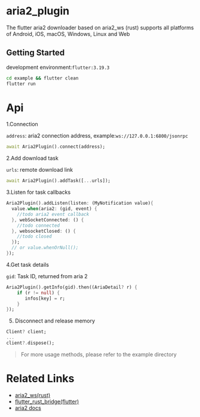 # aria2_plugin

The flutter aria2 downloader based on aria2_ws (rust) supports all platforms of Android, iOS, macOS, Windows, Linux and Web

## Getting Started

development environment:`flutter:3.19.3`

```bash
cd example && flutter clean
flutter run
```

# Api


1.Connection

`address`: aria2 connection address, example:`ws://127.0.0.1:6800/jsonrpc`
```dart
await Aria2Plugin().connect(address);
```

2.Add download task

`urls`: remote download link
```dart
await Aria2Plugin().addTask([...urls]);
```

3.Listen for task callbacks
```dart
Aria2Plugin().addListen(listen: (MyNotification value){
  value.when(aria2: (gid, event) {
    //todo aria2 event callback
  }, webSocketConnected: () {
    //todo connected
  }, websocketClosed: () {
    //todo closed
  });
  // or value.whenOrNull();
});
```

4.Get task details

`gid`: Task ID, returned from aria 2
```dart
Aria2Plugin().getInfo(gid).then((AriaDetail? r) {
    if (r != null) {
       infos[key] = r;
    }
});
```

5. Disconnect and release memory
```dart
Client? client;
...
client?.dispose(); 
```

> For more usage methods, please refer to the example directory

# Related Links

* [aria2_ws(rust)](https://docs.rs/aria2-ws/latest/aria2_ws/)
* [flutter_rust_bridge(flutter)](https://github.com/fzyzcjy/flutter_rust_bridge)
* [aria2 docs](https://aria2.github.io/manual/en/html/aria2c.html#methods)


